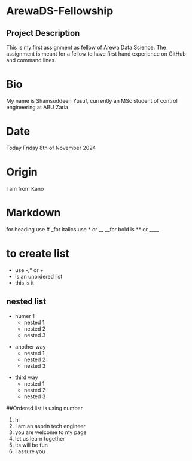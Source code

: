 # ArewaDS-Fellowship

## Project Description

This is my first assignment as fellow of Arewa Data Science. The assignment is meant for a fellow to have first hand experience on GitHub and command lines.

# Bio
My name is Shamsuddeen Yusuf, currently an MSc student of control engineering at ABU Zaria

# Date

Today Friday 8th of November 2024

# Origin

I am from Kano

# Markdown
for heading use #
_for italics use * or __
__for bold is ** or ____

# to create list
- use -,* or +
- is an unordered list
- this is it

## nested list
- numer 1
  - nested 1
  - nested 2
  - nested 3
* another way
  * nested 1
  * nested 2
  * nested 3
+ third way
  + nested 1
  + nested 2
  + nested 3

##Ordered list is using number
1. hi
2. I am an asprin tech engineer
3. you are welcome to my page
4. let us learn together
5. its will be fun
6. I assure you

